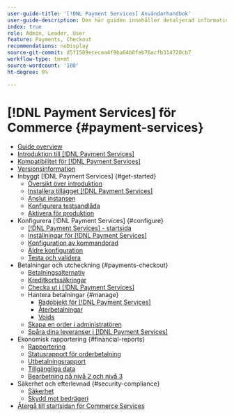 ```yaml
---
user-guide-title: '[!DNL Payment Services] Användarhandbok'
user-guide-description: Den här guiden innehåller detaljerad information om hur du installerar och konfigurerar [!DNL Payment Services] för din [!DNL Adobe Commerce] eller [!DNL Magento Open Source] butik.
index: true
role: Admin, Leader, User
feature: Payments, Checkout
recommendations: noDisplay
source-git-commit: d5f1589ececaa4f9ba64b0feb76acfb314720cb7
workflow-type: tm+mt
source-wordcount: '108'
ht-degree: 0%

---
```



# [!DNL Payment Services] för Commerce {#payment-services}

- [Guide overview](guide-overview.md)
- [Introduktion till  [!DNL Payment Services]](introduction.md)
- [Kompatibilitet för  [!DNL Payment Services]](compatibility.md)
- [Versionsinformation](release-notes.md)
- Inbyggt [!DNL Payment Services] {#get-started}
   - [Översikt över introduktion](onboard.md)
   - [Installera tillägget  [!DNL Payment Services] ](install.md)
   - [Anslut instansen](connect.md)
   - [Konfigurera testsandlåda](sandbox.md)
   - [Aktivera för produktion](production.md)
- Konfigurera [!DNL Payment Services] {#configure}
   - [[!DNL Payment Services] - startsida](payments-home.md)
   - [Inställningar för [!DNL Payment Services]](settings.md)
   - [Konfiguration av kommandorad](configure-cli.md)
   - [Äldre konfiguration](configure-admin.md)
   - [Testa och validera](test-validate.md)
- Betalningar och utcheckning {#payments-checkout}
   - [Betalningsalternativ](payments-options.md)
   - [Kreditkortssäkringar](vaulting.md)
   - [Checka ut i  [!DNL Payment Services]](checkout.md)
   - Hantera betalningar {#manage}
      - [Radobjekt för  [!DNL Payment Services]](line-items.md)
      - [Återbetalningar](refunds.md)
      - [Voids](voids.md)
   - [Skapa en order i administratören](create-order.md)
   - [Spåra dina leveranser i  [!DNL Payment Services]](track-shipment.md)
- Ekonomisk rapportering {#financial-reports}
   - [Rapportering](reporting.md)
   - [Statusrapport för orderbetalning](order-payment-status.md)
   - [Utbetalningsrapport](payouts.md)
   - [Tillgängliga data](data.md)
   - [Bearbetning på nivå 2 och nivå 3](levels-card-payment-transactions.md)
- Säkerhet och efterlevnad {#security-compliance}
   - [Säkerhet](security.md)
   - [Skydd mot bedrägeri](fraud-protection.md)
- [Återgå till startsidan för Commerce Services](https://experienceleague.adobe.com/docs/commerce-merchant-services/user-guides/home.html)
